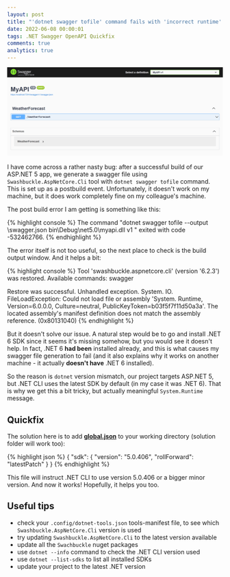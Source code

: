 ```yaml
---
layout: post
title: "'dotnet swagger tofile' command fails with 'incorrect runtime' error"
date: 2022-06-08 00:00:01
tags: .NET Swagger OpenAPI Quickfix
comments: true
analytics: true
---
```


<img src='/public/images/swaggerMainPage.png' alt="openapi swagger swaggerui swashbuckle"/>

I have come across a rather nasty bug: after a successful build of our ASP.NET 5 app, we generate a swagger file using `Swashbuckle.AspNetCore.Cli` tool with `dotnet swagger tofile` command. This is set up as a postbuild event. Unfortunately, it doesn't work on my machine, but it does work completely fine on my colleague's machine.
<br>

The post build error I am getting is something like this:

{% highlight console %}
The command "dotnet swagger tofile --output \swagger.json bin\Debug\net5.0\myapi.dll v1 " exited with code -532462766.
{% endhighlight %}

The error itself is not too useful, so the next place to check is the build output window. And it helps a bit:

{% highlight console %}
Tool 'swashbuckle.aspnetcore.cli' (version '6.2.3') was restored. Available commands: swagger

Restore was successful.
Unhandled exception. System. IO. FileLoadException: Could not load file or assembly 'System. Runtime, Version=6.0.0.0, Culture=neutral, PublicKeyToken=b03f5f7f11d50a3a'. The located assembly's manifest definition does not match the assembly reference. (0x80131040)
{% endhighlight %}

But it doesn't solve our issue. A natural step would be to go and install .NET 6 SDK since it seems it's missing somehow, but you would see it doesn't help. In fact, .NET 6 **had been** installed already, and this is what causes my swagger file generation to fail (and it also explains why it works on another machine - it actually **doesn't have** .NET 6 installed).

So the reason is `dotnet` version mismatch, our project targets ASP.NET 5, but .NET CLI uses the latest SDK by default (in my case it was .NET 6). That is why we get this a bit tricky, but actually meaningful `System.Runtime` message.

## Quickfix

The solution here is to add [**global.json**](https://docs.microsoft.com/en-us/dotnet/core/tools/global-json) to your working directory (solution folder will work too):

{% highlight json %}
{
    "sdk": {
        "version": "5.0.406",
        "rollForward": "latestPatch"
    }
}
{% endhighlight %}

This file will instruct .NET CLI to use version 5.0.406 or a bigger minor version. And now it works! Hopefully, it helps you too.

## Useful tips

* check your `.config/dotnet-tools.json` tools-manifest file, to see which `Swashbuckle.AspNetCore.Cli` version is used
* try updating `Swashbuckle.AspNetCore.Cli` to the latest version available
* update all the `Swachbuckle` nuget packages
* use `dotnet --info` command to check the .NET CLI version used
* use `dotnet --list-sdks` to list all installed SDKs
* update your project to the latest .NET version
